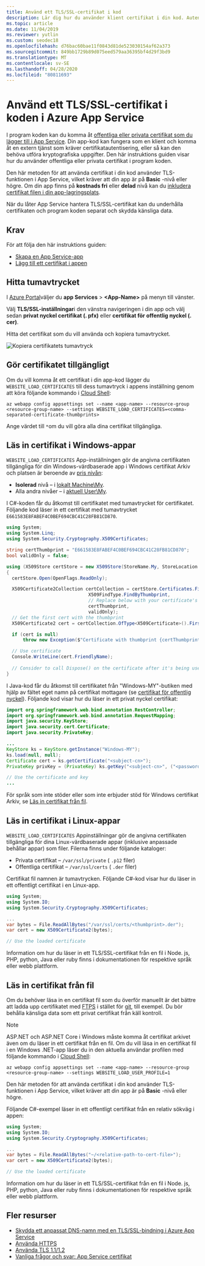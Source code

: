 ```yaml
---
title: Använd ett TLS/SSL-certifikat i kod
description: Lär dig hur du använder klient certifikat i din kod. Autentisera med fjär resurser med ett klient certifikat eller kör kryptografiska uppgifter med dem.
ms.topic: article
ms.date: 11/04/2019
ms.reviewer: yutlin
ms.custom: seodec18
ms.openlocfilehash: d76bac60bae11f0843d81de523030154af62a373
ms.sourcegitcommit: 849bb1729b89d075eed579aa36395bf4d29f3bd9
ms.translationtype: MT
ms.contentlocale: sv-SE
ms.lasthandoff: 04/28/2020
ms.locfileid: "80811693"
---
```

# <a name="use-a-tlsssl-certificate-in-your-code-in-azure-app-service"></a>Använd ett TLS/SSL-certifikat i koden i Azure App Service

I program koden kan du komma åt [offentliga eller privata certifikat som du lägger till i App Service](configure-ssl-certificate.md). Din app-kod kan fungera som en klient och komma åt en extern tjänst som kräver certifikatautentisering, eller så kan den behöva utföra kryptografiska uppgifter. Den här instruktions guiden visar hur du använder offentliga eller privata certifikat i program koden.

Den här metoden för att använda certifikat i din kod använder TLS-funktionen i App Service, vilket kräver att din app är på **Basic** -nivå eller högre. Om din app finns på **kostnads fri** eller **delad** nivå kan du [inkludera certifikat filen i din app-lagringsplats](#load-certificate-from-file).

När du låter App Service hantera TLS/SSL-certifikat kan du underhålla certifikaten och program koden separat och skydda känsliga data.

## <a name="prerequisites"></a>Krav

För att följa den här instruktions guiden:

- [Skapa en App Service-app](/azure/app-service/)
- [Lägg till ett certifikat i appen](configure-ssl-certificate.md)

## <a name="find-the-thumbprint"></a>Hitta tumavtrycket

I <a href="https://portal.azure.com" target="_blank">Azure Portal</a>väljer du **app Services** > **\<App-Name>** på menyn till vänster.

Välj **TLS/SSL-inställningar**i den vänstra navigeringen i din app och välj sedan **privat nyckel certifikat (. pfx)** eller **certifikat för offentlig nyckel (. cer)**.

Hitta det certifikat som du vill använda och kopiera tumavtrycket.

![Kopiera certifikatets tumavtryck](./media/configure-ssl-certificate/create-free-cert-finished.png)

## <a name="make-the-certificate-accessible"></a>Gör certifikatet tillgängligt

Om du vill komma åt ett certifikat i din app-kod lägger du `WEBSITE_LOAD_CERTIFICATES` till dess tumavtryck i appens inställning genom att köra följande kommando i <a target="_blank" href="https://shell.azure.com" >Cloud Shell</a>:

```azurecli-interactive
az webapp config appsettings set --name <app-name> --resource-group <resource-group-name> --settings WEBSITE_LOAD_CERTIFICATES=<comma-separated-certificate-thumbprints>
```

Ange värdet till `*`om du vill göra alla dina certifikat tillgängliga.

## <a name="load-certificate-in-windows-apps"></a>Läs in certifikat i Windows-appar

`WEBSITE_LOAD_CERTIFICATES` App-inställningen gör de angivna certifikaten tillgängliga för din Windows-värdbaserade app i Windows certifikat Arkiv och platsen är beroende av [pris nivån](overview-hosting-plans.md):

- **Isolerad** nivå – i [lokalt Machine\My](/windows-hardware/drivers/install/local-machine-and-current-user-certificate-stores). 
- Alla andra nivåer – i [aktuell User\My](/windows-hardware/drivers/install/local-machine-and-current-user-certificate-stores).

I C#-koden får du åtkomst till certifikatet med tumavtrycket för certifikatet. Följande kod läser in ett certifikat med tumavtrycket `E661583E8FABEF4C0BEF694CBC41C28FB81CD870`.

```csharp
using System;
using System.Linq;
using System.Security.Cryptography.X509Certificates;

string certThumbprint = "E661583E8FABEF4C0BEF694CBC41C28FB81CD870";
bool validOnly = false;

using (X509Store certStore = new X509Store(StoreName.My, StoreLocation.CurrentUser))
{
  certStore.Open(OpenFlags.ReadOnly);

  X509Certificate2Collection certCollection = certStore.Certificates.Find(
                              X509FindType.FindByThumbprint,
                              // Replace below with your certificate's thumbprint
                              certThumbprint,
                              validOnly);
  // Get the first cert with the thumbprint
  X509Certificate2 cert = certCollection.OfType<X509Certificate>().FirstOrDefault();

  if (cert is null)
      throw new Exception($"Certificate with thumbprint {certThumbprint} was not found");

  // Use certificate
  Console.WriteLine(cert.FriendlyName);
  
  // Consider to call Dispose() on the certificate after it's being used, avaliable in .NET 4.6 and later
}
```

I Java-kod får du åtkomst till certifikatet från "Windows-MY"-butiken med hjälp av fältet eget namn på certifikat mottagare (se [certifikat för offentlig nyckel](https://en.wikipedia.org/wiki/Public_key_certificate)). Följande kod visar hur du läser in ett privat nyckel certifikat:

```java
import org.springframework.web.bind.annotation.RestController;
import org.springframework.web.bind.annotation.RequestMapping;
import java.security.KeyStore;
import java.security.cert.Certificate;
import java.security.PrivateKey;

...
KeyStore ks = KeyStore.getInstance("Windows-MY");
ks.load(null, null); 
Certificate cert = ks.getCertificate("<subject-cn>");
PrivateKey privKey = (PrivateKey) ks.getKey("<subject-cn>", ("<password>").toCharArray());

// Use the certificate and key
...
```

För språk som inte stöder eller som inte erbjuder stöd för Windows certifikat Arkiv, se [Läs in certifikat från fil](#load-certificate-from-file).

## <a name="load-certificate-in-linux-apps"></a>Läs in certifikat i Linux-appar

`WEBSITE_LOAD_CERTIFICATES` Appinställningar gör de angivna certifikaten tillgängliga för dina Linux-värdbaserade appar (inklusive anpassade behållar appar) som filer. Filerna finns under följande kataloger:

- Privata certifikat – `/var/ssl/private` ( `.p12` filer)
- Offentliga certifikat – `/var/ssl/certs` ( `.der` filer)

Certifikat fil namnen är tumavtrycken. Följande C#-kod visar hur du läser in ett offentligt certifikat i en Linux-app.

```csharp
using System;
using System.IO;
using System.Security.Cryptography.X509Certificates;

...
var bytes = File.ReadAllBytes("/var/ssl/certs/<thumbprint>.der");
var cert = new X509Certificate2(bytes);

// Use the loaded certificate
```

Information om hur du läser in ett TLS/SSL-certifikat från en fil i Node. js, PHP, python, Java eller ruby finns i dokumentationen för respektive språk eller webb plattform.

## <a name="load-certificate-from-file"></a>Läs in certifikat från fil

Om du behöver läsa in en certifikat fil som du överför manuellt är det bättre att ladda upp certifikatet med [FTPS](deploy-ftp.md) i stället för [git](deploy-local-git.md), till exempel. Du bör behålla känsliga data som ett privat certifikat från käll kontroll.

> [!NOTE]
> ASP.NET och ASP.NET Core i Windows måste komma åt certifikat arkivet även om du läser in ett certifikat från en fil. Om du vill läsa in en certifikat fil i en Windows .NET-app läser du in den aktuella användar profilen med följande kommando i <a target="_blank" href="https://shell.azure.com" >Cloud Shell</a>:
>
> ```azurecli-interactive
> az webapp config appsettings set --name <app-name> --resource-group <resource-group-name> --settings WEBSITE_LOAD_USER_PROFILE=1
> ```
>
> Den här metoden för att använda certifikat i din kod använder TLS-funktionen i App Service, vilket kräver att din app är på **Basic** -nivå eller högre.

Följande C#-exempel läser in ett offentligt certifikat från en relativ sökväg i appen:

```csharp
using System;
using System.IO;
using System.Security.Cryptography.X509Certificates;

...
var bytes = File.ReadAllBytes("~/<relative-path-to-cert-file>");
var cert = new X509Certificate2(bytes);

// Use the loaded certificate
```

Information om hur du läser in ett TLS/SSL-certifikat från en fil i Node. js, PHP, python, Java eller ruby finns i dokumentationen för respektive språk eller webb plattform.

## <a name="more-resources"></a>Fler resurser

* [Skydda ett anpassat DNS-namn med en TLS/SSL-bindning i Azure App Service](configure-ssl-bindings.md)
* [Använda HTTPS](configure-ssl-bindings.md#enforce-https)
* [Använda TLS 1.1/1.2](configure-ssl-bindings.md#enforce-tls-versions)
* [Vanliga frågor och svar: App Service certifikat](https://docs.microsoft.com/azure/app-service/faq-configuration-and-management/)

